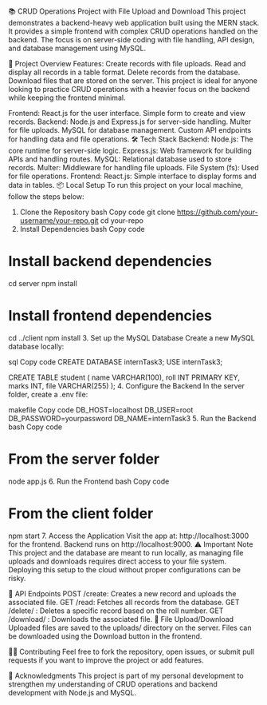 📚 CRUD Operations Project with File Upload and Download
This project demonstrates a backend-heavy web application built using the MERN stack. It provides a simple frontend with complex CRUD operations handled on the backend. The focus is on server-side coding with file handling, API design, and database management using MySQL.

🚀 Project Overview
Features:
Create records with file uploads.
Read and display all records in a table format.
Delete records from the database.
Download files that are stored on the server.
This project is ideal for anyone looking to practice CRUD operations with a heavier focus on the backend while keeping the frontend minimal.

Frontend:
React.js for the user interface.
Simple form to create and view records.
Backend:
Node.js and Express.js for server-side handling.
Multer for file uploads.
MySQL for database management.
Custom API endpoints for handling data and file operations.
🛠️ Tech Stack
Backend:
Node.js: The core runtime for server-side logic.
Express.js: Web framework for building APIs and handling routes.
MySQL: Relational database used to store records.
Multer: Middleware for handling file uploads.
File System (fs): Used for file operations.
Frontend:
React.js: Simple interface to display forms and data in tables.
📦 Local Setup
To run this project on your local machine, follow the steps below:

1. Clone the Repository
bash
Copy code
git clone https://github.com/your-username/your-repo.git
cd your-repo
2. Install Dependencies
bash
Copy code
# Install backend dependencies
cd server
npm install

# Install frontend dependencies
cd ../client
npm install
3. Set up the MySQL Database
Create a new MySQL database locally:

sql
Copy code
CREATE DATABASE internTask3;
USE internTask3;

CREATE TABLE student (
  name VARCHAR(100),
  roll INT PRIMARY KEY,
  marks INT,
  file VARCHAR(255)
);
4. Configure the Backend
In the server folder, create a .env file:

makefile
Copy code
DB_HOST=localhost
DB_USER=root
DB_PASSWORD=yourpassword
DB_NAME=internTask3
5. Run the Backend
bash
Copy code
# From the server folder
node app.js
6. Run the Frontend
bash
Copy code
# From the client folder
npm start
7. Access the Application
Visit the app at: http://localhost:3000 for the frontend.
Backend runs on http://localhost:9000.
⚠️ Important Note
This project and the database are meant to run locally, as managing file uploads and downloads requires direct access to your file system. Deploying this setup to the cloud without proper configurations can be risky.

📝 API Endpoints
POST /create: Creates a new record and uploads the associated file.
GET /read: Fetches all records from the database.
GET /delete/
: Deletes a specific record based on the roll number.
GET /download/
: Downloads the associated file.
📁 File Upload/Download
Uploaded files are saved to the uploads/ directory on the server. Files can be downloaded using the Download button in the frontend.

👨‍💻 Contributing
Feel free to fork the repository, open issues, or submit pull requests if you want to improve the project or add features.

🙏 Acknowledgments
This project is part of my personal development to strengthen my understanding of CRUD operations and backend development with Node.js and MySQL.
